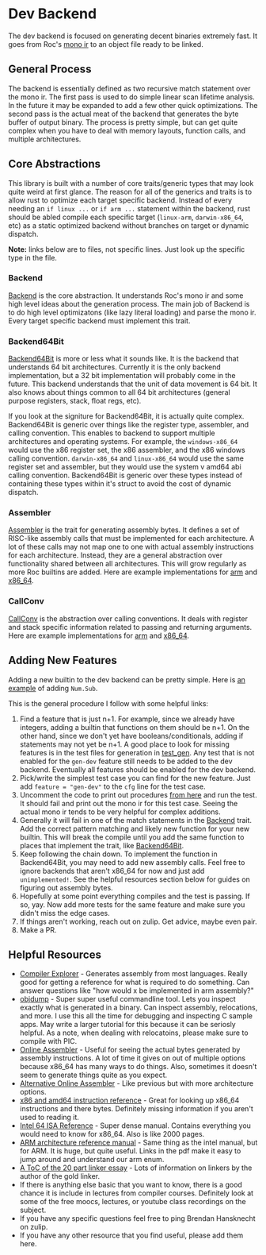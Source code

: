 # Dev Backend

The dev backend is focused on generating decent binaries extremely fast.
It goes from Roc's [mono ir](https://github.com/rtfeldman/roc/blob/trunk/compiler/mono/src/ir.rs) to an object file ready to be linked.

## General Process

The backend is essentially defined as two recursive match statement over the mono ir.
The first pass is used to do simple linear scan lifetime analysis.
In the future it may be expanded to add a few other quick optimizations.
The second pass is the actual meat of the backend that generates the byte buffer of output binary.
The process is pretty simple, but can get quite complex when you have to deal with memory layouts, function calls, and multiple architectures.

## Core Abstractions

This library is built with a number of core traits/generic types that may look quite weird at first glance.
The reason for all of the generics and traits is to allow rust to optimize each target specific backend.
Instead of every needing an `if linux ...` or `if arm ...` statement within the backend,
rust should be abled compile each specific target (`linux-arm`, `darwin-x86_64`, etc) as a static optimized backend without branches on target or dynamic dispatch.

**Note:** links below are to files, not specific lines. Just look up the specific type in the file.

### Backend

[Backend](https://github.com/rtfeldman/roc/blob/trunk/compiler/gen_dev/src/lib.rs) is the core abstraction.
It understands Roc's mono ir and some high level ideas about the generation process.
The main job of Backend is to do high level optimizatons (like lazy literal loading) and parse the mono ir.
Every target specific backend must implement this trait.

### Backend64Bit

[Backend64Bit](https://github.com/rtfeldman/roc/blob/trunk/compiler/gen_dev/src/generic64/mod.rs) is more or less what it sounds like.
It is the backend that understands 64 bit architectures.
Currently it is the only backend implementation, but a 32 bit implementation will probably come in the future.
This backend understands that the unit of data movement is 64 bit.
It also knows about things common to all 64 bit architectures (general purpose registers, stack, float regs, etc).

If you look at the signiture for Backend64Bit, it is actually quite complex.
Backend64Bit is generic over things like the register type, assembler, and calling convention.
This enables to backend to support multiple architectures and operating systems.
For example, the `windows-x86_64` would use the x86 register set, the x86 assembler, and the x86 windows calling convention.
`darwin-x86_64` and `linux-x86_64` would use the same register set and assembler, but they would use the system v amd64 abi calling convention.
Backend64Bit is generic over these types instead of containing these types within it's struct to avoid the cost of dynamic dispatch.

### Assembler

[Assembler](https://github.com/rtfeldman/roc/blob/trunk/compiler/gen_dev/src/generic64/mod.rs) is the trait for generating assembly bytes.
It defines a set of RISC-like assembly calls that must be implemented for each architecture.
A lot of these calls may not map one to one with actual assembly instructions for each architecture.
Instead, they are a general abstraction over functionality shared between all architectures.
This will grow regularly as more Roc builtins are added.
Here are example implementations for [arm](https://github.com/rtfeldman/roc/blob/trunk/compiler/gen_dev/src/generic64/aarch64.rs) and [x86_64](https://github.com/rtfeldman/roc/blob/trunk/compiler/gen_dev/src/generic64/x86_64.rs).

### CallConv

[CallConv](https://github.com/rtfeldman/roc/blob/trunk/compiler/gen_dev/src/generic64/mod.rs) is the abstraction over calling conventions.
It deals with register and stack specific information related to passing and returning arguments.
Here are example implementations for [arm](https://github.com/rtfeldman/roc/blob/trunk/compiler/gen_dev/src/generic64/aarch64.rs) and [x86_64](https://github.com/rtfeldman/roc/blob/trunk/compiler/gen_dev/src/generic64/x86_64.rs).

## Adding New Features

Adding a new builtin to the dev backend can be pretty simple.
Here is [an example](https://github.com/rtfeldman/roc/pull/893/files) of adding `Num.Sub`.

This is the general procedure I follow with some helpful links:

1. Find a feature that is just n+1.
   For example, since we already have integers, adding a builtin that functions on them should be n+1.
   On the other hand, since we don't yet have booleans/conditionals, adding if statements may not yet be n+1.
   A good place to look for missing features is in the test files for generation in [test_gen](https://github.com/rtfeldman/roc/tree/trunk/compiler/test_gen). Any test that is not enabled for the `gen-dev` feature still needs to be added to the dev backend. Eventually all features should be enabled for the dev backend.
1. Pick/write the simplest test case you can find for the new feature.
   Just add `feature = "gen-dev"` to the `cfg` line for the test case.
1. Uncomment the code to print out procedures [from here](https://github.com/rtfeldman/roc/blob/b03ed18553569314a420d5bf1fb0ead4b6b5ecda/compiler/test_gen/src/helpers/dev.rs#L76) and run the test.
   It should fail and print out the mono ir for this test case.
   Seeing the actual mono ir tends to be very helpful for complex additions.
1. Generally it will fail in one of the match statements in the [Backend](https://github.com/rtfeldman/roc/blob/trunk/compiler/gen_dev/src/lib.rs) trait.
   Add the correct pattern matching and likely new function for your new builtin.
   This will break the compile until you add the same function to places that implement the trait,
   like [Backend64Bit](https://github.com/rtfeldman/roc/blob/trunk/compiler/gen_dev/src/generic64/mod.rs).
1. Keep following the chain down.
   To implement the function in Backend64Bit, you may need to add new assembly calls.
   Feel free to ignore backends that aren't x86_64 for now and just add `unimplemented!`.
   See the helpful resources section below for guides on figuring out assembly bytes.
1. Hopefully at some point everything compiles and the test is passing.
   If so, yay. Now add more tests for the same feature and make sure you didn't miss the edge cases.
1. If things aren't working, reach out on zulip. Get advice, maybe even pair.
1. Make a PR.

## Helpful Resources

- [Compiler Explorer](godbolt.org) -
  Generates assembly from most languages.
  Really good for getting a reference for what is required to do something.
  Can answer questions like "how would x be implemented in arm assembly?"
- [objdump](https://www.tutorialspoint.com/unix_commands/objdump.htm) -
  Super super useful commandline tool.
  Lets you inspect exactly what is generated in a binary.
  Can inspect assembly, relocations, and more.
  I use this all the time for debugging and inspecting C sample apps.
  May write a larger tutorial for this because it can be seriosly helpful.
  As a note, when dealing with relocatoins, please make sure to compile with PIC.
- [Online Assembler](https://defuse.ca/online-x86-assembler.htm#disassembly) -
  Useful for seeing the actual bytes generated by assembly instructions.
  A lot of time it gives on out of multiple options because x86_64 has many ways to do things.
  Also, sometimes it doesn't seem to generate things quite as you expect.
- [Alternative Online Assembler](http://shell-storm.org/online/Online-Assembler-and-Disassembler/) -
  Like previous but with more architecture options.
- [x86 and amd64 instruction reference](https://www.felixcloutier.com/x86/) -
  Great for looking up x86_64 instructions and there bytes.
  Definitely missing information if you aren't used to reading it.
- [Intel 64 ISA Reference](https://software.intel.com/content/dam/develop/public/us/en/documents/325383-sdm-vol-2abcd.pdf) -
  Super dense manual.
  Contains everything you would need to know for x86_64.
  Also is like 2000 pages.
- [ARM architecture reference manual](https://developer.arm.com/documentation/ddi0487/latest/) -
  Same thing as the intel manual, but for ARM.
  It is huge, but quite useful.
  Links in the pdf make it easy to jump around and understand our arm enum.
- [A ToC of the 20 part linker essay](https://lwn.net/Articles/276782/) -
  Lots of information on linkers by the author of the gold linker.
- If there is anything else basic that you want to know,
  there is a good chance it is include in lectures from compiler courses.
  Definitely look at some of the free moocs, lectures, or youtube class recordings on the subject.
- If you have any specific questions feel free to ping Brendan Hansknecht on zulip.
- If you have any other resource that you find useful, please add them here.
